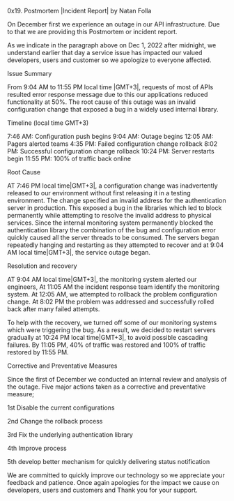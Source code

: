 0x19. Postmortem |Incident Report| by Natan Folla


On December first we experience an outage in our API infrastructure. Due to that we are providing this Postmortem or incident report.

As we indicate in the paragraph above on Dec 1, 2022 after midnight, we understand earlier that day a service issue has impacted our valued developers, users and customer so we apologize to everyone affected.

Issue Summary

From 9:04 AM to 11:55 PM local time |GMT+3|, requests of most of APIs resulted error response message due to this our applications reduced functionality at 50%. The root cause of this outage was an invalid configuration change that exposed a bug in a widely used internal library.

Timeline (local time GMT+3)

7:46 AM:  Configuration push begins
9:04 AM: Outage begins
12:05 AM: Pagers alerted teams
4:35 PM: Failed configuration change rollback
8:02 PM: Successful configuration change rollback
10:24 PM: Server restarts begin
11:55 PM: 100% of traffic back online

Root Cause

AT 7:46 PM local time|GMT+3|, a configuration change was inadvertently released to our environment without first releasing it in a testing environment. The change specified an invalid address for the authentication server in production. This exposed a bug in the libraries which led to block permanently while attempting to resolve the invalid address to physical services. Since the internal monitoring system permanently blocked the authentication library the combination of the bug and configuration error quickly caused all the server threads to be consumed. The servers began repeatedly hanging and restarting as they attempted to recover and at 9:04 AM local time|GMT+3|, the service outage began.

Resolution and recovery

AT 9:04 AM local time|GMT+3|, the monitoring system alerted our engineers, At 11:05 AM the incident response team identify the monitoring system. At 12:05 AM, we attempted to rollback the problem configuration change. At 8:02 PM the problem was addressed and successfully rolled back after many failed attempts. 

To help with the recovery, we turned off some of our monitoring systems which were triggering the bug. As a result, we decided to restart servers gradually at 10:24 PM local time|GMT+3|, to avoid possible cascading failures. By 11:05 PM, 40% of traffic was restored and 100% of traffic restored by 11:55 PM.

Corrective and Preventative Measures

Since the first of December we conducted an internal review and analysis of the outage. Five major actions taken as a corrective and preventative measure;

1st Disable the current configurations

2nd Change the rollback process

3rd Fix the underlying authentication library

4th Improve process

5th develop better mechanism for quickly delivering status notification


We are committed to quickly improve our technology so we appreciate your feedback and patience. Once again apologies for the impact we cause on developers, users and customers and Thank you for your support.
